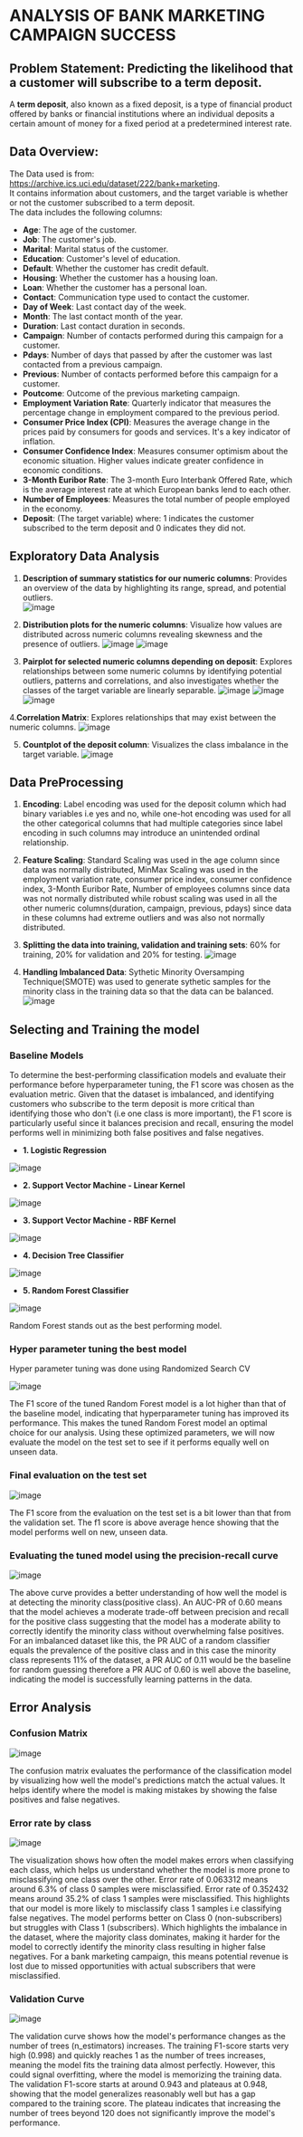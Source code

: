 # ANALYSIS OF BANK MARKETING CAMPAIGN SUCCESS
## Problem Statement: Predicting the likelihood that a customer will subscribe to a term deposit. 
A **term deposit**, also known as a fixed deposit, is a type of financial product offered by banks or financial institutions where an individual deposits a certain amount of money for a fixed period at a predetermined interest rate.

## Data Overview:
The Data used is from: https://archive.ics.uci.edu/dataset/222/bank+marketing.  
It contains information about customers, and the target variable is whether or not the customer subscribed to a term deposit.  
The data includes the following columns:
- **Age**: The age of the customer.
- **Job**: The customer's job.
- **Marital**: Marital status of the customer.
- **Education**: Customer's level of education.
- **Default**: Whether the customer has credit default.
- **Housing**: Whether the customer has a housing loan.
- **Loan**: Whether the customer has a personal loan.
- **Contact**: Communication type used to contact the customer.
- **Day of Week**: Last contact day of the week.
- **Month**: The last contact month of the year.
- **Duration**: Last contact duration in seconds.
- **Campaign**: Number of contacts performed during this campaign for a customer.
- **Pdays**: Number of days that passed by after the customer was last contacted from a previous campaign.
- **Previous**: Number of contacts performed before this campaign for a customer.
- **Poutcome**: Outcome of the previous marketing campaign.
- **Employment Variation Rate**: Quarterly indicator that measures the percentage change in employment compared to the previous period.
- **Consumer Price Index (CPI)**: Measures the average change in the prices paid by consumers for goods and services. It's a key indicator of inflation.
- **Consumer Confidence Index**: Measures consumer optimism about the economic situation. Higher values indicate greater confidence in economic conditions.
- **3-Month Euribor Rate**: The 3-month Euro Interbank Offered Rate, which is the average interest rate at which European banks lend to each other.
- **Number of Employees**: Measures the total number of people employed in the economy.
- **Deposit**: (The target variable) where: 1 indicates the customer subscribed to the term deposit and 0 indicates they did not.

## Exploratory Data Analysis
1. **Description of summary statistics for our numeric columns**: Provides an overview of the data by highlighting its range, spread, and potential outliers.  
![image](https://github.com/user-attachments/assets/3076acbf-e6aa-4c7b-b1e8-22166e5cae22)


2. **Distribution plots for the numeric columns**: Visualize how values are distributed across numeric columns revealing skewness and the presence of outliers.
![image](https://github.com/user-attachments/assets/0a25b7ac-99a4-454b-b330-244dba3b62a9)
![image](https://github.com/user-attachments/assets/fb4a97fb-95bc-4617-88ca-c52531973153)


3. **Pairplot for selected numeric columns depending on deposit**: Explores relationships between some numeric columns by identifying potential outliers, patterns and correlations, and also investigates whether the classes of the target variable are linearly separable.
![image](https://github.com/user-attachments/assets/eea5357d-3ec9-4bc6-8bb7-eef9d639cd64)
![image](https://github.com/user-attachments/assets/658b26c2-4a91-4614-97c8-cd548671301d)
![image](https://github.com/user-attachments/assets/61f22918-8050-4e38-b55c-78ff2bb82022)


4.**Correlation Matrix**: Explores relationships that may exist between the numeric columns.
![image](https://github.com/user-attachments/assets/f25f746e-df79-48dc-b0d7-17665914f235)


5.  **Countplot of the deposit column**: Visualizes the class imbalance in the target variable.
![image](https://github.com/user-attachments/assets/85335882-5ed3-42ae-bbc1-4ae21251ec8e)


## Data PreProcessing
1. **Encoding**: Label encoding was used for the deposit column which had binary variables i.e yes and no, while one-hot encoding was used for all the other categorical columns that had multiple categories since label encoding in such columns may introduce an unintended ordinal relationship.
2.  **Feature Scaling**: Standard Scaling was used in the age column since data was normally distributed, MinMax Scaling was used in the employment variation rate, consumer price index, consumer confidence index, 3-Month Euribor Rate, Number of employees columns since data was not normally distributed while robust scaling was used in all the other numeric columns(duration, campaign, previous, pdays) since data in these columns had extreme outliers and was also not normally distributed.
3.  **Splitting the data into training, validation and training sets**: 60% for training, 20% for validation and 20% for testing.
![image](https://github.com/user-attachments/assets/8a05d90d-634b-4b2c-867b-f3afdbad3a06)

4.  **Handling Imbalanced Data**: Sythetic Minority Oversamping Technique(SMOTE) was used to generate sythetic samples for the minority class in the training data so that the data can be balanced.  
![image](https://github.com/user-attachments/assets/2ee3c340-462d-457c-bfe6-dc970f2a61d9)

 
## Selecting and Training the model
### Baseline Models
To determine the best-performing classification models and evaluate their performance before hyperparameter tuning, the F1 score was chosen as the evaluation metric. Given that the dataset is imbalanced, and identifying customers who subscribe to the term deposit is more critical than identifying those who don't (i.e one class is more important), the F1 score is particularly useful since it balances precision and recall, ensuring the model performs well in minimizing both false positives and false negatives. 

- **1. Logistic Regression**

![image](https://github.com/user-attachments/assets/45d8f81d-4c4e-4a04-abe4-0fccab9dd0b5)

- **2. Support Vector Machine - Linear Kernel**

![image](https://github.com/user-attachments/assets/0a49cd0b-3b97-4b86-a72b-c24ffbc83d50)

- **3. Support Vector Machine - RBF Kernel**

![image](https://github.com/user-attachments/assets/78687b8c-3760-46ab-829d-bca9ac2f2261)

- **4. Decision Tree Classifier**
  
![image](https://github.com/user-attachments/assets/d87861ef-19e8-416b-a7a6-c7aceb2721d0)

- **5. Random Forest Classifier**

![image](https://github.com/user-attachments/assets/2b76efda-c00e-404f-9101-23a3ddf0fbe6)


Random Forest stands out as the best performing model. 

### Hyper parameter tuning the best model
Hyper parameter tuning was done using Randomized Search CV

![image](https://github.com/user-attachments/assets/3d5714f1-b498-482a-a41e-e3385bc9582f)


The F1 score of the tuned Random Forest model is a lot higher than that of the baseline model, indicating that hyperparameter tuning has improved its performance. This makes the tuned Random Forest model an optimal choice for our analysis. Using these optimized parameters, we will now evaluate the model on the test set to see if it performs equally well on unseen data.

### Final evaluation on the test set
![image](https://github.com/user-attachments/assets/b64746b4-8859-4bd5-87a8-f4fcf956e85f)


The F1 score from the evaluation on the test set is a bit lower than that from the validation set. The f1 score is above average hence showing that the model performs well on new, unseen data.

### Evaluating the tuned model using the precision-recall curve
![image](https://github.com/user-attachments/assets/90cbc4a3-6ddc-4692-85ec-b689401ae375)


The above curve provides a better understanding of how well the model is at detecting the minority class(positive class). An AUC-PR of 0.60 means that the model achieves a moderate trade-off between precision and recall for the positive class suggesting that the model has a moderate ability to correctly identify the minority class without overwhelming false positives. For an imbalanced dataset like this, the PR AUC of a random classifier equals the prevalence of the positive class and in this case the minority class represents 11% of the dataset, a PR AUC of 0.11 would be the baseline for random guessing therefore a PR AUC of 0.60 is well above the baseline, indicating the model is successfully learning patterns in the data.


## Error Analysis
### Confusion Matrix
![image](https://github.com/user-attachments/assets/11decdf9-f316-4912-9d0c-207c82f20e97)


The confusion matrix evaluates the performance of the classification model by visualizing how well the model's predictions match the actual values. It helps identify where the model is making mistakes by showing the false positives and false negatives.

### Error rate by class
![image](https://github.com/user-attachments/assets/dbbaa04e-e879-46a9-be61-c8998c362cae)



The visualization shows how often the model makes errors when classifying each class, which helps us understand whether the model is more prone to misclassifying one class over the other.
Error rate of 0.063312 means around 6.3% of class 0 samples were misclassified.
Error rate of 0.352432 means around 35.2% of class 1 samples were misclassified.
This highlights that our model is more likely to misclassify class 1 samples i.e classifying false negatives. 
The model performs better on Class 0 (non-subscribers) but struggles with Class 1 (subscribers). Which highlights the imbalance in the dataset, where the majority class dominates, making it harder for the model to correctly identify the minority class resulting in higher false negatives. 
For a bank marketing campaign, this means potential revenue is lost due to missed opportunities with actual subscribers that were misclassified.

### Validation Curve

![image](https://github.com/user-attachments/assets/5ea452d9-4f18-48f0-8ca0-24069edac6d9)

The validation curve shows how the model's performance changes as the number of trees (n_estimators) increases.
The training F1-score starts very high (0.998) and quickly reaches 1 as the number of trees increases, meaning the model fits the training data almost perfectly. However, this could signal overfitting, where the model is memorizing the training data.
The validation F1-score starts at around 0.943 and plateaus at 0.948, showing that the model generalizes reasonably well but has a gap compared to the training score. The plateau indicates that increasing the number of trees beyond 120 does not significantly improve the model's performance.
